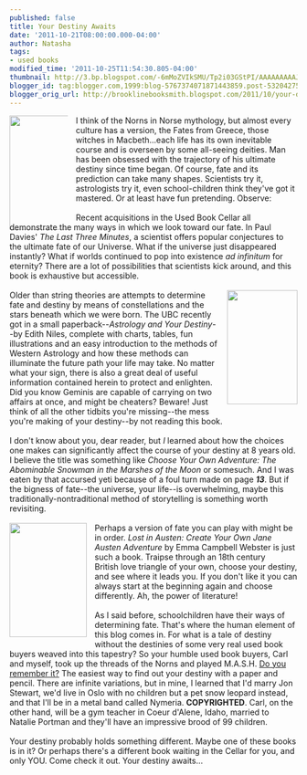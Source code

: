 ```yaml
---
published: false
title: Your Destiny Awaits
date: '2011-10-21T08:00:00.000-04:00'
author: Natasha
tags:
- used books
modified_time: '2011-10-25T11:54:30.805-04:00'
thumbnail: http://3.bp.blogspot.com/-6mMoZVIkSMU/Tp2i03GStPI/AAAAAAAAAJI/zxdX0GFSEG4/s72-c/threemins.jpg
blogger_id: tag:blogger.com,1999:blog-5767374071871443859.post-5320427520921591180
blogger_orig_url: http://brooklinebooksmith.blogspot.com/2011/10/your-destiny-awaits.html
---
```


<div class="separator" style="clear: both; text-align: center;"></div><div style="border-bottom: medium none; border-left: medium none; border-right: medium none; border-top: medium none;"><a href="http://3.bp.blogspot.com/-6mMoZVIkSMU/Tp2i03GStPI/AAAAAAAAAJI/zxdX0GFSEG4/s1600/threemins.jpg" imageanchor="1" style="clear: left; cssfloat: left; float: left; height: 172px; margin-bottom: 1em; margin-right: 1em; width: 102px;"><img border="0" height="200" oda="true" src="http://3.bp.blogspot.com/-6mMoZVIkSMU/Tp2i03GStPI/AAAAAAAAAJI/zxdX0GFSEG4/s200/threemins.jpg" width="127" /></a>I think of the Norns in Norse mythology, but almost every culture has a version, the Fates from Greece, those witches in Macbeth...each life has its own inevitable course and is overseen by some all-seeing deities. Man has been obsessed with the trajectory of his ultimate destiny since time began. Of course, fate and its prediction can take many shapes. Scientists try it, astrologists try it, even school-children think they've got it mastered. Or at least have fun pretending. Observe:</div><div style="border-bottom: medium none; border-left: medium none; border-right: medium none; border-top: medium none;"><br /></div>Recent acquisitions in the Used Book Cellar all demonstrate the many ways in which we look toward our fate. In Paul Davies' <em>The Last Three Minutes</em>, a scientist offers popular conjectures to the ultimate fate of our Universe. What if the universe just disappeared instantly? What if worlds continued to pop into existence <em>ad infinitum</em> for eternity? There are a lot of possibilities that scientists kick around, and this book is exhaustive but accessible.<br /><br /><div class="separator" style="clear: both; text-align: center;"><a href="http://2.bp.blogspot.com/-Wtu0tn4zrj0/Tp2j4geEERI/AAAAAAAAAJg/7o5jGKqXosg/s1600/astrology.JPG" imageanchor="1" style="clear: right; cssfloat: right; float: right; margin-bottom: 1em; margin-left: 1em;"><img border="0" height="200" oda="true" src="http://2.bp.blogspot.com/-Wtu0tn4zrj0/Tp2j4geEERI/AAAAAAAAAJg/7o5jGKqXosg/s200/astrology.JPG" width="123" /></a></div><div style="border-bottom: medium none; border-left: medium none; border-right: medium none; border-top: medium none;">Older than string theories are attempts to determine fate and destiny by means of constellations and the stars beneath which we were born. The UBC recently got in a small paperback--<em>Astrology and Your Destiny</em>--by Edith Niles, complete with charts, tables, fun illustrations and an easy introduction to the methods of Western Astrology and how these methods can illuminate the future path your life may take. No matter what your sign, there is also a great deal of useful information contained herein to protect and enlighten. Did you know Geminis are capable of carrying on two affairs at once, and might be cheaters? Beware! Just think of all the other tidbits you're missing--the mess you're making of your destiny--by not reading this book.</div><div style="border-bottom: medium none; border-left: medium none; border-right: medium none; border-top: medium none;"><br /></div><div style="border-bottom: medium none; border-left: medium none; border-right: medium none; border-top: medium none;">I don't know about you, dear reader, but <em>I</em> learned about how the choices one makes can significantly&nbsp;affect the course of your destiny at 8 years old. I believe the title was something like <em>Choose Your Own Adventure: The Abominable Snowman in the Marshes of the Moon</em> or somesuch. And I was eaten by that accursed yeti because of a foul turn made on page <em><strong>13</strong></em>. But if the bigness of fate--the universe, your life--is overwhelming, maybe this traditionally-nontraditional method of storytelling is something worth revisiting. </div><br /><div style="border-bottom: medium none; border-left: medium none; border-right: medium none; border-top: medium none;"><a href="http://1.bp.blogspot.com/-HngiYzYrIWM/Tp2i6lgeMtI/AAAAAAAAAJQ/o6duFJ4wGLs/s1600/lostausten.jpg" imageanchor="1" style="clear: left; cssfloat: left; float: left; margin-bottom: 1em; margin-right: 1em;"><img border="0" height="200" oda="true" src="http://1.bp.blogspot.com/-HngiYzYrIWM/Tp2i6lgeMtI/AAAAAAAAAJQ/o6duFJ4wGLs/s200/lostausten.jpg" width="135" /></a>Perhaps a version of fate you&nbsp;can play with might be in order. <em>Lost in Austen: Create Your Own Jane Austen Adventure</em> by Emma Campbell Webster is just such a book. Traipse through an 18th century British&nbsp;love triangle of your own, choose your destiny, and see where it leads you. If you don't like it you can always start at the beginning again and choose differently. Ah, the power of literature!</div><br />As I said before, schoolchildren have their ways of determining fate. That's where the human element of this blog comes in. For what is a tale of destiny without the destinies of some very real used book buyers weaved into this tapestry? So your humble used book buyers, Carl and myself, took up the threads of the Norns and played M.A.S.H. <a href="http://www.liketotally80s.com/mash-game.html">Do you remember it?</a>&nbsp;The easiest way to find out&nbsp;your destiny with a paper and pencil. There are infinite variations, but in mine, I learned that I'd marry Jon Stewart, we'd live in Oslo with no children but a pet snow leopard instead, and that I'll be in a metal band called Nymeria. <strong>COPYRIGHTED</strong>. Carl, on the other hand, will be a gym teacher in Coeur d'Alene, Idaho, married to Natalie Portman and they'll have an impressive brood of 99 children. <br /><br />Your destiny probably holds something different. Maybe one of these books is in it? Or&nbsp;perhaps there's a different book waiting in the Cellar for you, and only YOU. Come check it out. Your&nbsp;destiny awaits...